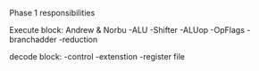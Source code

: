 Phase 1 responsibilities

Execute block: Andrew & Norbu
  -ALU
  -Shifter
  -ALUop
  -OpFlags
  -branchadder
  -reduction

decode block: 
  -control
  -extenstion
  -register file
  
  
